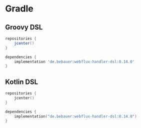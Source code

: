 # Gradle

## Groovy DSL

```groovy
repositories {
    jcenter()
}

dependencies {
    implementation 'de.bebauer:webflux-handler-dsl:0.14.0'
}
```

## Kotlin DSL

```kotlin
repositories {
    jcenter()
}

dependencies {
    implementation("de.bebauer:webflux-handler-dsl:0.14.0")
}
```
